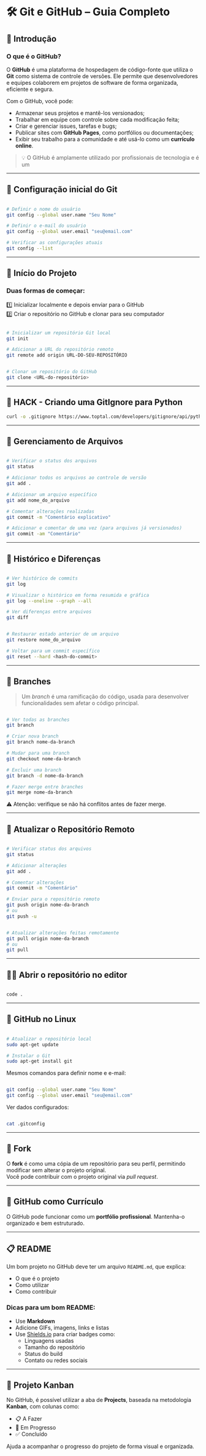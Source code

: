 # 🛠️ Git e GitHub – Guia Completo
## 📌 Introdução
### O que é o GitHub?

O **GitHub** é uma plataforma de hospedagem de código-fonte que utiliza o **Git** como sistema de controle de versões. Ele permite que desenvolvedores e equipes colaborem em projetos de software de forma organizada, eficiente e segura.

Com o GitHub, você pode:

- Armazenar seus projetos e mantê-los versionados;
- Trabalhar em equipe com controle sobre cada modificação feita;
- Criar e gerenciar issues, tarefas e bugs;
- Publicar sites com **GitHub Pages**, como portfólios ou documentações;
- Exibir seu trabalho para a comunidade e até usá-lo como um **currículo online**.

> 💡 O GitHub é amplamente utilizado por profissionais de tecnologia e é um

---

## 🔧 Configuração inicial do Git

```bash title='bash'

# Definir o nome do usuário
git config --global user.name "Seu Nome"

# Definir o e-mail do usuário
git config --global user.email "seu@email.com"

# Verificar as configurações atuais
git config --list
```

---

## 🚀 Início do Projeto

### Duas formas de começar:
1️⃣ Inicializar localmente e depois enviar para o GitHub  
2️⃣ Criar o repositório no GitHub e clonar para seu computador

```bash title='bash'

# Inicializar um repositório Git local
git init

# Adicionar a URL do repositório remoto
git remote add origin URL-DO-SEU-REPOSITÓRIO
```

```bash title='bash'

# Clonar um repositório do GitHub
git clone <URL-do-repositório>
```

---

## 📌 **HACK** - Criando uma GitIgnore para Python


```bash title='bash'
curl -o .gitignore https://www.toptal.com/developers/gitignore/api/python,visualstudiocode,pycharm+all
```

---
## 📄 Gerenciamento de Arquivos

```bash title='bash'

# Verificar o status dos arquivos
git status

# Adicionar todos os arquivos ao controle de versão
git add .

# Adicionar um arquivo específico
git add nome_do_arquivo

# Comentar alterações realizadas
git commit -m "Comentário explicativo"

# Adicionar e comentar de uma vez (para arquivos já versionados)
git commit -am "Comentário"
```

---

## 📜 Histórico e Diferenças

```bash title='bash'

# Ver histórico de commits
git log

# Visualizar o histórico em forma resumida e gráfica
git log --oneline --graph --all

# Ver diferenças entre arquivos
git diff
```

```bash title='bash'

# Restaurar estado anterior de um arquivo
git restore nome_do_arquivo

# Voltar para um commit específico
git reset --hard <hash-do-commit>
```

---

## 🌿 Branches

> Um *branch* é uma ramificação do código, usada para desenvolver funcionalidades sem afetar o código principal.

```bash title='bash'

# Ver todas as branches
git branch

# Criar nova branch
git branch nome-da-branch

# Mudar para uma branch
git checkout nome-da-branch

# Excluir uma branch
git branch -d nome-da-branch

# Fazer merge entre branches
git merge nome-da-branch
```

⚠️ Atenção: verifique se não há conflitos antes de fazer merge.

---

## 🔄 Atualizar o Repositório Remoto

```bash title='bash'

# Verificar status dos arquivos
git status

# Adicionar alterações
git add .

# Comentar alterações
git commit -m "Comentário"

# Enviar para o repositório remoto
git push origin nome-da-branch
# ou
git push -u
```

```bash title='bash'

# Atualizar alterações feitas remotamente
git pull origin nome-da-branch
# ou
git pull
```

---

## 🧑‍💻 Abrir o repositório no editor

```bash title='bash'

code .
```

---

## 🐧 GitHub no Linux

```bash title='bash'

# Atualizar o repositório local
sudo apt-get update

# Instalar o Git
sudo apt-get install git
```

Mesmos comandos para definir nome e e-mail:

```bash title='bash'

git config --global user.name "Seu Nome"
git config --global user.email "seu@email.com"
```

Ver dados configurados:

```bash title='bash'

cat .gitconfig
```

---

## 🍴 Fork

O **fork** é como uma cópia de um repositório para seu perfil, permitindo modificar sem alterar o projeto original.  
Você pode contribuir com o projeto original via *pull request*.

---

## 💼 GitHub como Currículo

O GitHub pode funcionar como um **portfólio profissional**. Mantenha-o organizado e bem estruturado.

---

## 📋 README

Um bom projeto no GitHub deve ter um arquivo `README.md`, que explica:

- O que é o projeto
- Como utilizar
- Como contribuir

### Dicas para um bom README:

- Use **Markdown**
- Adicione GIFs, imagens, links e listas
- Use [Shields.io](https://shields.io) para criar badges como:
  - Linguagens usadas
  - Tamanho do repositório
  - Status do build
  - Contato ou redes sociais

---

## 📌 Projeto Kanban

No GitHub, é possível utilizar a aba de **Projects**, baseada na metodologia **Kanban**, com colunas como:

- 📋 A Fazer
- 🔄 Em Progresso
- ✅ Concluído

Ajuda a acompanhar o progresso do projeto de forma visual e organizada.

